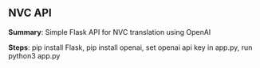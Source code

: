 ## NVC API

**Summary**: Simple Flask API for NVC translation using OpenAI

**Steps**: pip install Flask, pip install openai, set openai api key in app.py, run python3 app.py